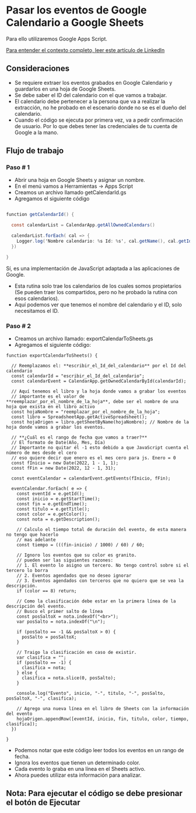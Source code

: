 # Pasar los eventos de Google Calendario a Google Sheets

Para ello utilizaremos Google Apps Script.

[Para entender el contexto completo, leer este artículo de LinkedIn](https://www.linkedin.com/pulse/contabilizar-el-uso-de-mi-tiempo-carlos-rafael-soto-nava-1e)

## Consideraciones

- Se requiere extraer los eventos grabados en Google Calendario y guardarlos en una hoja de Google Sheets.
- Se debe saber el ID del calendario con el que vamos a trabajar.
- El calendario debe pertenecer a la persona que va a realizar la extracción, no he probado en el escenario donde no se es el dueño del calendario.
- Cuando el código se ejecuta por primera vez, va a pedir confirmación de usuario. Por lo que debes tener las credenciales de tu cuenta de Google a la mano.

## Flujo de trabajo

### Paso # 1

- Abrir una hoja en Google Sheets y asignar un nombre.
- En el menú vamos a Herramientas -> Apps Script
- Creamos un archivo llamado getCalendarId.gs
- Agregamos el siguiente código

~~~ getCalendarId.gs

function getCalendarId() {

  const calendarList = CalendarApp.getAllOwnedCalendars()

  calendarList.forEach( cal => {
    Logger.log('Nombre calendario: %s Id: %s', cal.getName(), cal.getId())
  })

}
~~~

Sí, es una implementación de JavaScript adaptada a las aplicaciones de Google.

- Esta rutina solo trae los calendarios de los cuales somos propietarios (Se pueden traer los compartidos, pero no he probado la rutina con esos calendarios).
- Aquí podemos ver que tenemos el nombre del calendario y el ID, solo necesitamos el ID.

### Paso # 2

- Creamos un archivo llamado: exportCalendarToSheets.gs
- Agregamos el siguiente código:

~~~ exportCalendarToSheets
function exportCalendarToSheets() {

  // Reemplazamos el: **escribir_el_Id_del_calendario** por el Id del calendario
  const calendarId = "escribir_el_Id_del_calendario";
  const calendarEvent = CalendarApp.getOwnedCalendarById(calendarId);

  // Aquí tenemos el libro y la hoja donde vamos a grabar los eventos
  // importante es el valor de **reemplazar_por_el_nombre_de_la_hoja**, debe ser el nombre de una hoja que exista en el libro activo
  const hojaNombre = "reemplazar_por_el_nombre_de_la_hoja";
  const libro = SpreadsheetApp.getActiveSpreadsheet();
  const hojaOrigen = libro.getSheetByName(hojaNombre); // Nombre de la hoja donde vamos a grabar los eventos.

  // **¿Cuál es el rango de fecha que vamos a traer?**
  // El formato de Date(Año, Mes, Día)
  // Importante no quitar él -1 esto debido a que JavaScript cuenta el número de mes desde el cero
  // eso quiere decir que enero es el mes cero para js. Enero = 0
  const fInicio = new Date(2022, 1 - 1, 1);
  const fFin = new Date(2022, 12 - 1, 31);
  
  const eventCalendar = calendarEvent.getEvents(fInicio, fFin);

  eventCalendar.forEach( e => {
    const eventId = e.getId();
    const inicio = e.getStartTime();
    const fin = e.getEndTime();
    const titulo = e.getTitle();
    const color = e.getColor();
    const nota = e.getDescription();

    // Calculo el tiempo total de duración del evento, de esta manera no tengo que hacerlo
    // mas adelante
    const tiempo = (((fin-inicio) / 1000) / 60) / 60;

    // Ignoro los eventos que su color es granito.
    // pueden ser las siguientes razones:
    // 1. El evento lo asigno un tercero. No tengo control sobre si el tercero lo borra
    // 2. Eventos agendados que no deseo ignorar
    // 3. Eventos agendados con terceros que no quiero que se vea la descripción.
    if (color == 8) return;

    // Como la clasificación debe estar en la primera línea de la descripción del evento.
    // Busco el primer salto de línea
    const posSaltoX = nota.indexOf("<br>");
    var posSalto = nota.indexOf("\n");

    if (posSalto == -1 && posSaltoX > 0) {
      posSalto = posSaltoX;
    }

    // Traigo la clasificación en caso de existir.
    var clasifica = "";
    if (posSalto == -1) {
      clasifica = nota;
    } else {
      clasifica = nota.slice(0, posSalto);
    }

    console.log("Evento", inicio, "-", titulo, "-", posSalto, posSaltoX, "-", clasifica);

    // Agrego una nueva línea en el libro de Sheets con la información del evento
    hojaOrigen.appendRow([eventId, inicio, fin, titulo, color, tiempo, clasifica]);
  })

}
~~~

- Podemos notar que este código leer todos los eventos en un rango de fecha.
- Ignora los eventos que tienen un determinado color.
- Cada evento lo graba en una línea en el Sheets activo.
- Ahora puedes utilizar esta información para analizar.

## Nota: Para ejecutar el código se debe presionar el botón de Ejecutar
